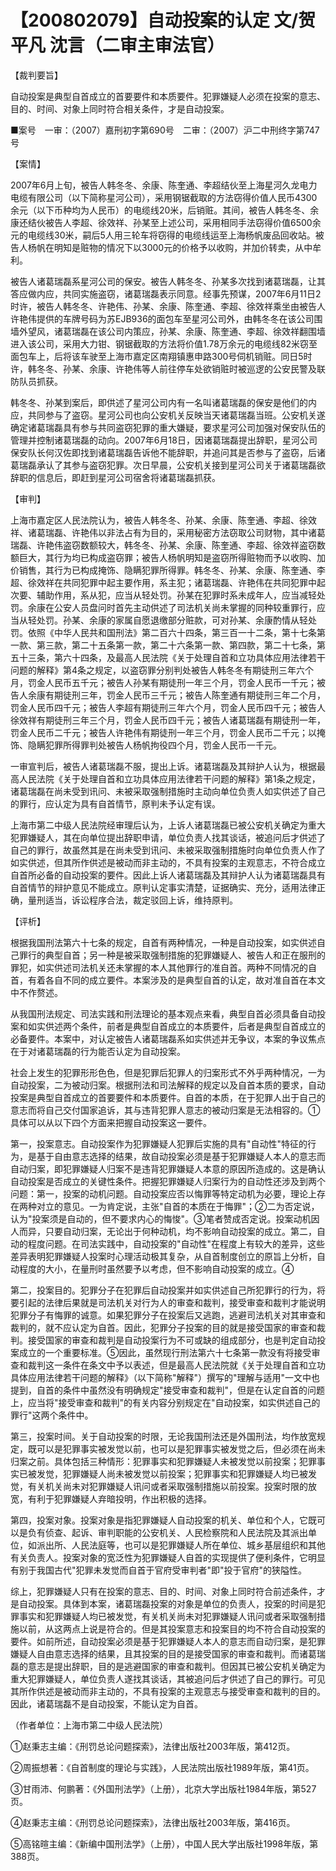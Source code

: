# 【200802079】自动投案的认定 文/贺平凡 沈言（二审主审法官）

【裁判要旨】

自动投案是典型自首成立的首要要件和本质要件。犯罪嫌疑人必须在投案的意志、目的、时间、对象上同时符合相关条件，才是自动投案。

■案号　一审：（2007）嘉刑初字第690号　二审：（2007）沪二中刑终字第747号

【案情】

2007年6月上旬，被告人韩冬冬、余康、陈奎通、李超结伙至上海星河久龙电力电缆有限公司（以下简称星河公司），采用钢锯截取的方法窃得价值人民币4300余元（以下币种均为人民币）的电缆线20米，后销赃。其间，被告人韩冬冬、余康还结伙被告人李超、徐效祥、孙某至上述公司，采用相同手法窃得价值6500余元的电缆线30米，嗣后5人用三轮车将窃得的电缆线运至上海杨帆废品回收站。被告人杨帆在明知是赃物的情况下以3000元的价格予以收购，并加价转卖，从中牟利。

被告人诸葛瑞磊系星河公司的保安。被告人韩冬冬、孙某多次找到诸葛瑞磊，让其答应做内应，共同实施盗窃，诸葛瑞磊表示同意。经事先预谋，2007年6月11日2时许，被告人韩冬冬、许艳伟、孙某、余康、陈奎通、李超、徐效祥乘坐由被告人许艳伟提供的车牌号码为苏EJB936的面包车至星河公司外，由韩冬冬在该公司围墙外望风，诸葛瑞磊在该公司内策应，孙某、余康、陈奎通、李超、徐效祥翻围墙进入该公司，采用大力钳、钢锯截取的方法将价值1.78万余元的电缆线82米窃至面包车上，后将该车驶至上海市嘉定区南翔镇惠申路300号伺机销赃。同日5时许，韩冬冬、孙某、余康、许艳伟等人前往停车处欲销赃时被巡逻的公安民警及联防队员抓获。

韩冬冬、孙某到案后，即供述了星河公司内有一名叫诸葛瑞磊的保安是他们的内应，共同参与了盗窃。星河公司也向公安机关反映当天诸葛瑞磊当班。公安机关遂确定诸葛瑞磊具有参与共同盗窃犯罪的重大嫌疑，要求星河公司加强对保安队伍的管理并控制诸葛瑞磊的动向。2007年6月18日，因诸葛瑞磊提出辞职，星河公司保安队长何汉佐即找到诸葛瑞磊告诉他不能辞职，并追问其是否参与了盗窃，后诸葛瑞磊承认了其参与盗窃犯罪。次日早晨，公安机关接到星河公司关于诸葛瑞磊欲辞职的信息后，即赶到星河公司宿舍将诸葛瑞磊抓获。

【审判】

上海市嘉定区人民法院认为，被告人韩冬冬、孙某、余康、陈奎通、李超、徐效祥、诸葛瑞磊、许艳伟以非法占有为目的，采用秘密方法窃取公司财物，其中诸葛瑞磊、许艳伟盗窃数额较大，韩冬冬、孙某、余康、陈奎通、李超、徐效祥盗窃数额巨大，其行为均已构成盗窃罪；被告人杨帆明知是盗窃所得赃物而予以收购、加价销售，其行为已构成掩饰、隐瞒犯罪所得罪。韩冬冬、孙某、余康、陈奎通、李超、徐效祥在共同犯罪中起主要作用，系主犯；诸葛瑞磊、许艳伟在共同犯罪中起次要、辅助作用，系从犯，应当从轻处罚。孙某在犯罪时系未成年人，应当减轻处罚。余康在公安人员盘问时首先主动供述了司法机关尚未掌握的同种较重罪行，应当从轻处罚。孙某、余康的家属自愿退缴部分赃款，可对孙某、余康酌情从轻处罚。依照《中华人民共和国刑法》第二百六十四条，第三百一十二条，第十七条第一款、第三款，第二十五条第一款，第二十六条第一款、第四款，第二十七条，第五十三条，第六十四条，及最高人民法院《关于处理自首和立功具体应用法律若干问题的解释》第4条之规定，以盗窃罪分别判处被告人韩冬冬有期徒刑三年六个月，罚金人民币五千元；被告人孙某有期徒刑一年三个月，罚金人民币一千元；被告人余康有期徒刑三年，罚金人民币三千元；被告人陈奎通有期徒刑三年二个月，罚金人民币四千元；被告人李超有期徒刑三年六个月，罚金人民币四千元；被告人徐效祥有期徒刑三年三个月，罚金人民币四千元；被告人诸葛瑞磊有期徒刑一年，罚金人民币二千元；被告人许艳伟有期徒刑一年三个月，罚金人民币二千元；以掩饰、隐瞒犯罪所得罪判处被告人杨帆拘役四个月，罚金人民币一千元。

一审宣判后，被告人诸葛瑞磊不服，提出上诉。诸葛瑞磊及其辩护人认为，根据最高人民法院《关于处理自首和立功具体应用法律若干问题的解释》第1条之规定，诸葛瑞磊在尚未受到讯问、未被采取强制措施时主动向单位负责人如实供述了自己的罪行，应认定为具有自首情节，原判未予认定有误。

上海市第二中级人民法院经审理后认为，上诉人诸葛瑞磊已被公安机关确定为重大犯罪嫌疑人，其在向单位提出辞职申请，单位负责人找其谈话，被追问后才供述了自己的罪行，故虽然其是在尚未受到讯问、未被采取强制措施时向单位负责人作了如实供述，但其所作供述是被动而非主动的，不具有投案的主观意志，不符合成立自首所必备的自动投案的要件。因此上诉人诸葛瑞磊及其辩护人认为诸葛瑞磊具有自首情节的辩护意见不能成立。原判认定事实清楚，证据确实、充分，适用法律正确，量刑适当，诉讼程序合法，裁定驳回上诉，维持原判。

【评析】

根据我国刑法第六十七条的规定，自首有两种情况，一种是自动投案，如实供述自己罪行的典型自首；另一种是被采取强制措施的犯罪嫌疑人、被告人和正在服刑的罪犯，如实供述司法机关还未掌握的本人其他罪行的准自首。两种不同情况的自首，有着各自不同的成立要件。本案涉及的是典型自首的认定，故对准自首在本文中不作赘述。

从我国刑法规定、司法实践和刑法理论的基本观点来看，典型自首必须具备自动投案和如实供述两个条件，前者是典型自首成立的本质要件，后者是典型自首成立的必备要件。本案中，对认定被告人诸葛瑞磊系如实供述并无争议，本案的争议焦点在于对诸葛瑞磊的行为能否认定为自动投案。

社会上发生的犯罪形形色色，但是犯罪后犯罪人的归案形式不外乎两种情况，一为自动投案，二为被动归案。根据刑法和司法解释的规定以及自首本质的要求，自动投案是典型自首成立的首要要件和本质要件。自首的本质，在于犯罪人出于自己的意志而将自己交付国家追诉，其与违背犯罪人意志的被动归案是无法相容的。①具体可以从以下四个方面来把握自动投案这一要件。

第一，投案意志。自动投案作为犯罪嫌疑人犯罪后实施的具有"自动性"特征的行为，是基于自由意志选择的结果，故自动投案必须是基于犯罪嫌疑人本人的意志而自动归案，即犯罪嫌疑人归案不是违背犯罪嫌疑人本意的原因所造成的。这是确认自动投案是否成立的关键性条件。把握犯罪嫌疑人归案行为的自动性还涉及到两个问题：第一，投案的动机问题。自动投案应否以悔罪等特定动机为必要，理论上存在两种对立的意见。一为肯定说，主张"自首的本质在于悔罪"；②二为否定说，认为"投案须是自动的，但不要求内心的悔悛"。③笔者赞成否定说。投案动机因人而异，只要自动归案，无论出于何种动机，均不影响自动投案的成立。第二，自动的程度问题。在司法实践中，自动投案的"自动性"在程度上有较大的差异，这些差异表明犯罪嫌疑人投案时心理活动极其复杂，从自首制度创立的原旨上分析，自动程度的大小，在量刑时虽然要予以考虑，但不影响自动投案的成立。④

第二，投案目的。犯罪分子在犯罪后自动投案并如实供述自己所犯罪行的行为，将要引起的法律后果就是司法机关对行为人的审查和裁判，接受审查和裁判才能说明犯罪分子有悔罪的诚意。如果犯罪分子在投案后又逃跑，逃避司法机关对其审查和裁判的，就不应认定为自首。因此，犯罪分子投案的目的就是接受国家的审查和裁判。接受国家的审查和裁判是自动投案行为不可或缺的组成部分，也是判定自动投案成立的一个重要标准。⑤因此，虽然现行刑法第六十七条第一款没有将接受审查和裁判这一条件在条文中予以表述，但是最高人民法院就《关于处理自首和立功具体应用法律若干问题的解释》（以下简称"解释"）撰写的"理解与适用"一文中也提到，自首的条件中虽然没有明确规定"接受审查和裁判"，但是在认定自首的问题上，应当将"接受审查和裁判"的有关内容分别规定在"自动投案，如实供述自己的罪行"这两个条件中。

第三，投案时间。关于自动投案的时限，无论我国刑法还是外国刑法，均作放宽规定，既可以是犯罪事实被发觉以前，也可以是犯罪事实被发觉之后，但必须在尚未归案之前。具体包括三种情形：犯罪事实和犯罪嫌疑人未被发觉以前投案；犯罪事实已被发觉，犯罪嫌疑人尚未被发觉以前投案；犯罪事实和犯罪嫌疑人均已被发觉，有关机关尚未对犯罪嫌疑人讯问或者采取强制措施以前投案。投案时限的放宽，有利于犯罪嫌疑人弃暗投明，作出积极的选择。

第四，投案对象。投案对象是指犯罪嫌疑人自动投案的机关、单位和个人，它既可以是负有侦查、起诉、审判职能的公安机关、人民检察院和人民法院及其派出单位，如派出所、人民法庭等，也可以是犯罪嫌疑人所在单位、城乡基层组织和其他有关负责人。投案对象的宽泛性为犯罪嫌疑人自首的实现提供了便利条件，它明显有别于我国古代"犯罪未发觉而自首于官府受审判者"即"投于官府"的狭隘性。

综上，犯罪嫌疑人只有在投案的意志、目的、时间、对象上同时符合前述条件，才是自动投案。具体到本案，诸葛瑞磊投案的对象是单位的负责人，投案的时间是犯罪事实和犯罪嫌疑人均已被发觉，有关机关尚未对犯罪嫌疑人讯问或者采取强制措施以前，从这两点上说是符合的。但是其投案意志和投案目的均不符合自动投案的要件。如前所述，自动投案必须是基于犯罪嫌疑人本人的意志而自动归案，是犯罪嫌疑人自由意志选择的结果，且其投案的目的是接受国家的审查和裁判。而诸葛瑞磊的意志是提出辞职，目的是逃避国家的审查和裁判。但因其已被公安机关确定为重大犯罪嫌疑人，单位负责人遂找其谈话，其被追问后才供述了自己的罪行。可见其所作供述是被动而非主动的，不具有投案的主观意志与接受审查和裁判的目的。因此，诸葛瑞磊不是自动投案，不能认定为自首。

（作者单位：上海市第二中级人民法院）

①赵秉志主编：《刑罚总论问题探索》，法律出版社2003年版，第412页。

②周振想著：《自首制度的理论与实践》，人民法院出版社1989年版，第41页。

③甘雨沛、何鹏著：《外国刑法学》（上册），北京大学出版社1984年版，第527页。

④赵秉志主编：《刑罚总论问题探索》，法律出版社2003年版，第416页。

⑤高铭暄主编：《新编中国刑法学》（上册），中国人民大学出版社1998年版，第388页。